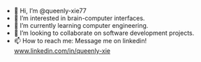 - 👋 Hi, I’m @queenly-xie77
- 👀 I’m interested in brain-computer interfaces.
- 🌱 I’m currently learning computer engineering.
- 💞️ I’m looking to collaborate on software development projects.
- 📫 How to reach me: Message me on linkedin! www.linkedin.com/in/queenly-xie

<!---
queenly-xie77/queenly-xie77 is a ✨ special ✨ repository because its `README.md` (this file) appears on your GitHub profile.
You can click the Preview link to take a look at your changes.
--->
